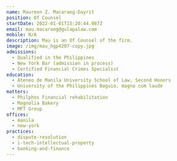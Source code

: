 ```yaml
---
name: Maureen Z. Macaraeg-Dayrit
position: Of Counsel
startDate: 2022-01-01T15:20:44.987Z
email: mau.macaraeg@gulapalaw.com
mobile: N/A
description: Mau is an Of Counsel of the firm.
image: /img/mau_hgp4207-copy.jpg
admissions:
  - Qualified in the Philippines
  - New York Bar (admission in process)
  - Certified Financial Crimes Specialist
education:
  - Ateneo de Manila University School of Law, Second Honors
  - University of the Philippines Baguio, magna cum laude
matters:
  - Philphos Financial rehabilitation
  - Magnolia Bakery
  - MFT Group
offices:
  - manila
  - new-york
practices:
  - dispute-resolution
  - i-tech-intellectual-property
  - banking-and-finance
---
```

